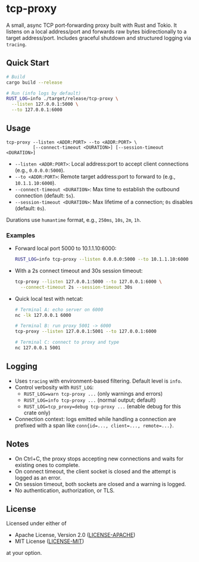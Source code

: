 # tcp-proxy

A small, async TCP port‑forwarding proxy built with Rust and Tokio. It listens on a local address/port and forwards raw bytes bidirectionally to a target address/port. Includes graceful shutdown and structured logging via `tracing`.

## Quick Start

```bash
# Build
cargo build --release

# Run (info logs by default)
RUST_LOG=info ./target/release/tcp-proxy \
  --listen 127.0.0.1:5000 \
  --to 127.0.0.1:6000
```

## Usage

```text
tcp-proxy --listen <ADDR:PORT> --to <ADDR:PORT> \
          [--connect-timeout <DURATION>] [--session-timeout <DURATION>]
```

- `--listen <ADDR:PORT>`: Local address:port to accept client connections (e.g., `0.0.0.0:5000`).
- `--to <ADDR:PORT>`: Remote target address:port to forward to (e.g., `10.1.1.10:6000`).
- `--connect-timeout <DURATION>`: Max time to establish the outbound connection (default: `5s`).
- `--session-timeout <DURATION>`: Max lifetime of a connection; `0s` disables (default: `0s`).

Durations use `humantime` format, e.g., `250ms`, `10s`, `2m`, `1h`.

### Examples

- Forward local port 5000 to 10.1.1.10:6000:
  ```bash
  RUST_LOG=info tcp-proxy --listen 0.0.0.0:5000 --to 10.1.1.10:6000
  ```

- With a 2s connect timeout and 30s session timeout:
  ```bash
  tcp-proxy --listen 127.0.0.1:5000 --to 127.0.0.1:6000 \
    --connect-timeout 2s --session-timeout 30s
  ```

- Quick local test with netcat:
  ```bash
  # Terminal A: echo server on 6000
  nc -lk 127.0.0.1 6000

  # Terminal B: run proxy 5001 -> 6000
  tcp-proxy --listen 127.0.0.1:5001 --to 127.0.0.1:6000

  # Terminal C: connect to proxy and type
  nc 127.0.0.1 5001
  ```

## Logging

- Uses `tracing` with environment-based filtering. Default level is `info`.
- Control verbosity with `RUST_LOG`:
  - `RUST_LOG=warn tcp-proxy ...` (only warnings and errors)
  - `RUST_LOG=info tcp-proxy ...` (normal output; default)
  - `RUST_LOG=tcp_proxy=debug tcp-proxy ...` (enable debug for this crate only)
- Connection context: logs emitted while handling a connection are prefixed with a span like `conn{id=..., client=..., remote=...}`.


## Notes

- On Ctrl+C, the proxy stops accepting new connections and waits for existing ones to complete.
- On connect timeout, the client socket is closed and the attempt is logged as an error.
- On session timeout, both sockets are closed and a warning is logged.
- No authentication, authorization, or TLS.

## License

Licensed under either of

- Apache License, Version 2.0 ([LICENSE-APACHE](LICENSE-APACHE))
- MIT License ([LICENSE-MIT](LICENSE-MIT))

at your option.
